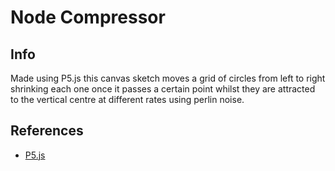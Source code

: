 # Node Compressor 

## Info
Made using P5.js this canvas sketch moves a grid of circles from left to right shrinking each one once it passes a certain point whilst they are attracted to the vertical centre at different rates using perlin noise.

## References

* [P5.js](http://p5js.org/)